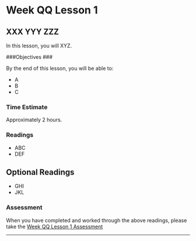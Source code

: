 # Week QQ Lesson 1 #
## XXX YYY ZZZ ##

In this lesson, you will XYZ. 

###Objectives ###

By the end of this lesson, you will be able to:

- A
- B 
- C

### Time Estimate ###

Approximately 2 hours.

### Readings ####

- ABC
- DEF

## Optional Readings ##

- GHI
- JKL
 
### Assessment ###

When you have completed and worked through the above readings, please take the [Week QQ Lesson 1 Assessment][la]

----

[la]: https://learn.illinois.edu/
